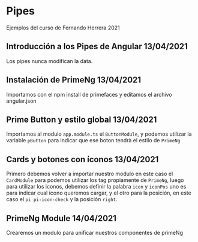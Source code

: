 # Pipes

Ejemplos del curso de Fernando Herrera 2021

## Introducción a los Pipes de Angular 13/04/2021
Los pipes nunca modifican la data.

## Instalación de PrimeNg 13/04/2021
Importamos con el npm install de primefaces y editamos el archivo angular.json

## Prime Button y estilo global 13/04/2021
Importamos al modulo `app.module.ts` el `ButtonModule`, y podemos utilizar la variable `pButton` para indicar que ese boton tendrà el estilo de `PrimeNg`

## Cards y botones con íconos 13/04/2021
Primero debemos volver a importar nuestro modulo en este caso el `CardModule` para podemos utilizar los tag propiamente de `PrimeNg`, luego para utilizar los iconos, debemos definir la palabra `icon` y `iconPos` uno es para indicar cual icono queremos cargar, y el otro para la posición, en este caso el `pi pi-icon-check` y la posición `right`.

## PrimeNg Module 14/04/2021
Crearemos un modulo para unificar nuestros componentes de primeNg


